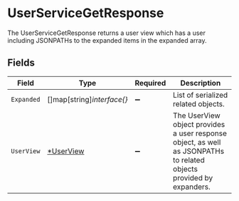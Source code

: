# UserServiceGetResponse

The UserServiceGetResponse returns a user view which has a user including JSONPATHs to the expanded items in the expanded array.


## Fields

| Field                                                                                                               | Type                                                                                                                | Required                                                                                                            | Description                                                                                                         |
| ------------------------------------------------------------------------------------------------------------------- | ------------------------------------------------------------------------------------------------------------------- | ------------------------------------------------------------------------------------------------------------------- | ------------------------------------------------------------------------------------------------------------------- |
| `Expanded`                                                                                                          | []map[string]*interface{}*                                                                                          | :heavy_minus_sign:                                                                                                  | List of serialized related objects.                                                                                 |
| `UserView`                                                                                                          | [*UserView](../../models/shared/userview.md)                                                                        | :heavy_minus_sign:                                                                                                  | The UserView object provides a user response object, as well as JSONPATHs to related objects provided by expanders. |